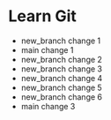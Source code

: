 # Learn Git
- new_branch change 1
- main change 1
- new_branch change 2
- new_branch change 3
- new_branch change 4
- new_branch change 5
- new_branch change 6
- main change 3